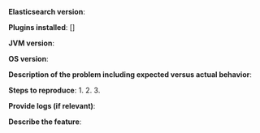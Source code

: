 <!--
GitHub is reserved for bug reports and feature requests. The best place
to ask a general question is at the Elastic Discourse forums at
https://discuss.elastic.co. If you are in fact posting a bug report or
a feature request, please include one and only one of the below blocks
in your new issue. Note that whether you're filing a bug report or a
feature request, ensure that your submission is for an
[OS that we support](https://www.elastic.co/support/matrix#show_os).
Bug reports on an OS that we do not support or feature requests
specific to an OS that we do not support will be closed.
-->

<!--
If you are filing a bug report, please remove the below feature
request block and provide responses for all of the below items.
-->

**Elasticsearch version**:

**Plugins installed**: []

**JVM version**:

**OS version**:

**Description of the problem including expected versus actual behavior**:

**Steps to reproduce**:
 1.
 2.
 3.

**Provide logs (if relevant)**:

<!--
If you are filing a feature request, please remove the above bug
report block and provide responses for all of the below items.
-->

**Describe the feature**:
